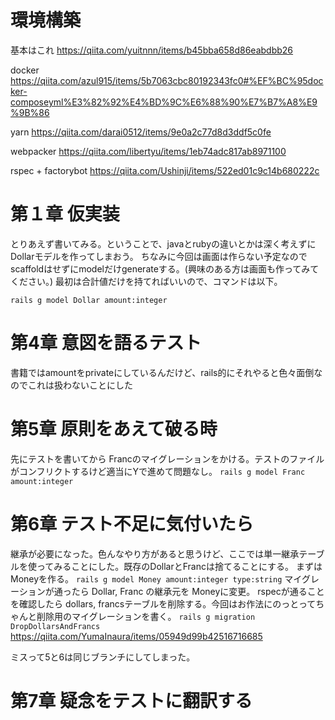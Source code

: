 # 環境構築
基本はこれ
https://qiita.com/yuitnnn/items/b45bba658d86eabdbb26

docker
https://qiita.com/azul915/items/5b7063cbc80192343fc0#%EF%BC%95docker-composeyml%E3%82%92%E4%BD%9C%E6%88%90%E7%B7%A8%E9%9B%86

yarn
https://qiita.com/darai0512/items/9e0a2c77d8d3ddf5c0fe

webpacker
https://qiita.com/libertyu/items/1eb74adc817ab8971100

rspec + factorybot
https://qiita.com/Ushinji/items/522ed01c9c14b680222c


# 第１章 仮実装
とりあえず書いてみる。ということで、javaとrubyの違いとかは深く考えずにDollarモデルを作ってしまおう。
ちなみに今回は画面は作らない予定なのでscaffoldはせずにmodelだけgenerateする。(興味のある方は画面も作ってみてください。)
最初は合計値だけを持てればいいので、コマンドは以下。

`rails g model Dollar amount:integer`

# 第4章 意図を語るテスト
書籍ではamountをprivateにしているんだけど、rails的にそれやると色々面倒なのでこれは扱わないことにした

# 第5章 原則をあえて破る時
先にテストを書いてから Francのマイグレーションをかける。テストのファイルがコンフリクトするけど適当にYで進めて問題なし。
`rails g model Franc amount:integer`

# 第6章 テスト不足に気付いたら
継承が必要になった。色んなやり方があると思うけど、ここでは単一継承テーブルを使ってみることにした。既存のDollarとFrancは捨てることにする。
まずはMoneyを作る。
`rails g model Money amount:integer type:string`
マイグレーションが通ったら Dollar, Franc の継承元を Moneyに変更。
rspecが通ることを確認したら dollars, francsテーブルを削除する。今回はお作法にのっとってちゃんと削除用のマイグレーションを書く。
`rails g migration DropDollarsAndFrancs`
https://qiita.com/YumaInaura/items/05949d99b42516716685

ミスって5と6は同じブランチにしてしまった。

# 第7章 疑念をテストに翻訳する